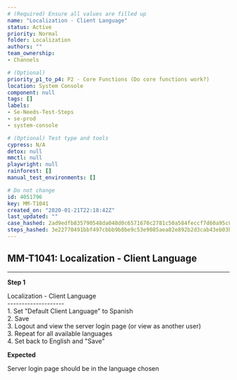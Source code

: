 ```yaml
---
# (Required) Ensure all values are filled up
name: "Localization - Client Language"
status: Active
priority: Normal
folder: Localization
authors: ""
team_ownership: 
- Channels

# (Optional)
priority_p1_to_p4: P2 - Core Functions (Do core functions work?)
location: System Console
component: null
tags: []
labels: 
- Se-Needs-Test-Steps
- se-prod
- system-console

# (Optional) Test type and tools
cypress: N/A
detox: null
mmctl: null
playwright: null
rainforest: []
manual_test_environments: []

# Do not change
id: 4051796
key: MM-T1041
created_on: "2020-01-21T22:18:42Z"
last_updated: ""
case_hashed: 2ad9edfb835790548da048d0c6571670c2781c50a584feccf7d60a95c8074ebb622c7fe4e98b6a7859801f5747ef72f3
steps_hashed: 3e22770491bbf497cbbb9b8be9c53e9085aea82e892b2d3cab43eb03bb2460ba17b5a9fd5ab8ee5119b04a552d44538c
---
```


<!-- (Auto-generated) Based on frontmatter's "key" and "name" -->

## MM-T1041: Localization - Client Language

---

**Step 1**

Localization - Client Language\
\--------------------\
1\. Set "Default Client Language" to Spanish\
2\. Save\
3\. Logout and view the server login page (or view as another user)\
3\. Repeat for all available languages\
4\. Set back to English and "Save"

**Expected**

Server login page should be in the language chosen
